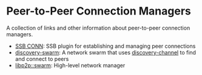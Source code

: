 # Peer-to-Peer Connection Managers

A collection of links and other information about peer-to-peer connection managers.

- [SSB CONN](https://github.com/ssbc/ssb-conn): SSB plugin for establishing and managing peer connections
- [discovery-swarm](https://github.com/mafintosh/discovery-swarm): A network swarm that uses [discovery-channel](https://github.com/maxogden/discovery-channel) to find and connect to peers
- [libp2p::swarm](https://docs.rs/libp2p/latest/libp2p/swarm/index.html): High-level network manager
